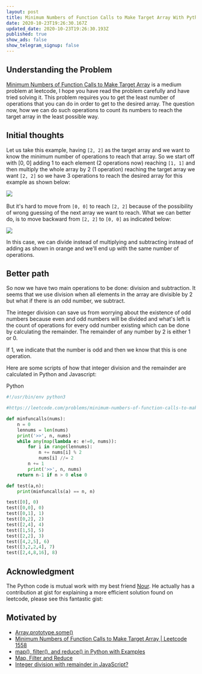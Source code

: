 ```yaml
---
layout: post
title: Minimum Numbers of Function Calls to Make Target Array With Python
date: 2020-10-23T19:26:30.167Z
updated_date: 2020-10-23T19:26:30.193Z
published: true
show_ads: false
show_telegram_signup: false
---
```

## Understanding the Problem

[Minimum Numbers of Function Calls to Make Target Array](https://leetcode.com/problems/minimum-numbers-of-function-calls-to-make-target-array/) is a medium problem at leetcode, I hope you have read the problem carefully and have tried solving it. This problem requires you to get the least number of operations that you can do in order to get to the desired array. The question now, how we can do such operations to count its numbers to reach the target array in the least possible way.

## Initial thoughts

Let us take this example, having `[2, 2]` as the target array and we want to know the minimum number of operations to reach that array. So we start off with \[0, 0\] adding 1 to each element (2 operations now) reaching `[1, 1]` and then multiply the whole array by 2 (1 operation) reaching the target array we want `[2, 2]` so we have 3 operations to reach the desired array for this example as shown below:

‍![](https://uploads-ssl.webflow.com/5f359c073455c743bc873ee4/5f909c229bb26b9bb634e788_min_num_func_calls_1.png)

But it's hard to move from `[0, 0]` to reach `[2, 2]` because of the possibility of wrong guessing of the next array we want to reach. What we can better do, is to move backward from `[2, 2]` to `[0, 0]` as indicated below:

![](https://uploads-ssl.webflow.com/5f359c073455c743bc873ee4/5f909ddd15cb0a10a04b26d4_min_num_func_calls_2.png)

In this case, we can divide instead of multiplying and subtracting instead of adding as shown in orange and we'll end up with the same number of operations.

## Better path

So now we have two main operations to be done: division and subtraction. It seems that we use division when all elements in the array are divisible by 2 but what if there is an odd number, we subtract.

The integer division can save us from worrying about the existence of odd numbers because even and odd numbers will be divided and what's left is the count of operations for every odd number existing which can be done by calculating the remainder. The remainder of any number by 2 is either 1 or 0.

If 1, we indicate that the number is odd and then we know that this is one operation.

Here are some scripts of how that integer division and the remainder are calculated in Python and Javascript:

Python

```python
#!/usr/bin/env python3

#https://leetcode.com/problems/minimum-numbers-of-function-calls-to-make-target-array/

def minfuncalls(nums):
    n = 0
    lennums = len(nums)
    print('>>', n, nums)
    while any(map(lambda e: e!=0, nums)):
        for i in range(lennums):
            n += nums[i] % 2
            nums[i] //= 2
        n += 1
        print('>>', n, nums)
    return n-1 if n > 0 else 0

def test(a,n):
    print(minfuncalls(a) == n, n)

test([0], 0)
test([0,0], 0)
test([0,1], 1)
test([0,2], 2)
test([2,4], 4)
test([1,5], 5)
test([2,2], 3)
test([4,2,5], 6)
test([3,2,2,4], 7)
test([2,4,8,16], 8)
```

## Acknowledgment

The Python code is mutual work with my best friend [Nour](https://github.com/noureddin). He actually has a contribution at gist for explaining a more efficient solution found on leetcode, please see this fantastic gist:‍

<script src="https://gist.github.com/noureddin/d2981404efd76cf15ec944639afe92a4.js"></script>

## Motivated by

*   [Array.prototype.some()](https://developer.mozilla.org/en-US/docs/Web/JavaScript/Reference/Global_Objects/Array/some)‍
*   [Minimum Numbers of Function Calls to Make Target Array | Leetcode 1558](https://www.youtube.com/watch?v=4z6sgk9NELo&ab_channel=CompetitiveCoding)‍
*   [map(), filter(), and reduce() in Python with Examples](https://stackabuse.com/map-filter-and-reduce-in-python-with-examples/)
*   [Map, Filter and Reduce](https://book.pythontips.com/en/latest/map_filter.html)‍
*   [Integer division with remainder in JavaScript?](https://stackoverflow.com/a/4228376/4604121)